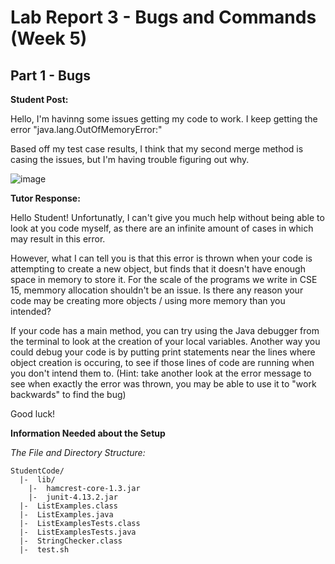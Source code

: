 # Lab Report 3 - Bugs and Commands (Week 5)

## Part 1 - Bugs

**Student Post:**

Hello, I'm havinng some issues getting my code to work. I keep getting the error "java.lang.OutOfMemoryError:" 

Based off my test case results, I think that my second merge method is casing the issues, but I'm having trouble figuring out why. 

![image](https://github.com/Sa-Rangaraj/cse15l-lab-reports/assets/158000497/ea15df06-56dc-4c5d-bb6c-94349eb2f89d)


**Tutor Response:**

Hello Student! Unfortunatly, I can't give you much help without being able to look at you code myself, as there are an infinite amount of cases in which may result in this error. 

However, what I can tell you is that this error is thrown when your code is attempting to create a new object, but finds that it doesn't have enough space in memory to store it. For the scale of the programs we write in CSE 15, memmory allocation shouldn't be an issue. Is there any reason your code may be creating more objects / using more memory than you intended?

If your code has a main method, you can try using the Java debugger from the terminal to look at the creation of your local variables. Another way you could debug your code is by putting print statements near the lines where object creation is occuring, to see if those lines of code are running when you don't intend them to. (Hint: take another look at the error message to see when exactly the error was thrown, you may be able to use it to "work backwards" to find the bug) 

Good luck!





**Information Needed about the Setup**

*The File and Directory Structure:*

```
StudentCode/
  |-  lib/
  	|-  hamcrest-core-1.3.jar
  	|-  junit-4.13.2.jar
  |-  ListExamples.class
  |-  ListExamples.java
  |-  ListExamplesTests.class
  |-  ListExamplesTests.java
  |-  StringChecker.class
  |-  test.sh
```
















